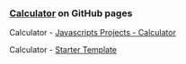 <h3><a href="https://romanyusupov2016.github.io/JS-Calculator/index.html" target="_blank">Calculator</a> on GitHub pages</h3> 

<p>Calculator - <a href="https://www.youtube.com/watch?v=hwoNCmES0Ok&t=149s" target="_blank">
Javascripts Projects - Calculator</a></p>

<p>Calculator - <a href="https://github.com/john-smilga/js-calculator-setup" target="_blank">Starter Template</a></p>